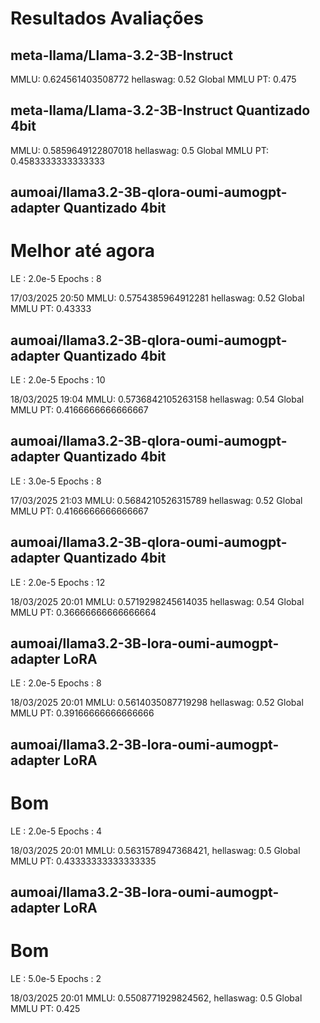 # Resultados Avaliações

## meta-llama/Llama-3.2-3B-Instruct
MMLU: 0.624561403508772
hellaswag: 0.52
Global MMLU PT: 0.475

## meta-llama/Llama-3.2-3B-Instruct  Quantizado 4bit
MMLU: 0.5859649122807018
hellaswag: 0.5
Global MMLU PT: 0.4583333333333333



## aumoai/llama3.2-3B-qlora-oumi-aumogpt-adapter   Quantizado 4bit
# Melhor até agora 
LE : 2.0e-5
Epochs : 8

17/03/2025 20:50
MMLU: 0.5754385964912281
hellaswag: 0.52
Global MMLU PT: 0.43333



## aumoai/llama3.2-3B-qlora-oumi-aumogpt-adapter   Quantizado 4bit
LE : 2.0e-5
Epochs : 10

18/03/2025 19:04
MMLU: 0.5736842105263158
hellaswag: 0.54
Global MMLU PT: 0.4166666666666667



## aumoai/llama3.2-3B-qlora-oumi-aumogpt-adapter   Quantizado 4bit
LE : 3.0e-5
Epochs : 8

17/03/2025 21:03
MMLU: 0.5684210526315789
hellaswag: 0.52
Global MMLU PT: 0.4166666666666667



## aumoai/llama3.2-3B-qlora-oumi-aumogpt-adapter   Quantizado 4bit
LE : 2.0e-5
Epochs : 12

18/03/2025 20:01
MMLU: 0.5719298245614035
hellaswag: 0.54
Global MMLU PT: 0.36666666666666664


## aumoai/llama3.2-3B-lora-oumi-aumogpt-adapter  LoRA
LE : 2.0e-5
Epochs : 8

18/03/2025 20:01
MMLU: 0.5614035087719298
hellaswag: 0.52
Global MMLU PT: 0.39166666666666666

## aumoai/llama3.2-3B-lora-oumi-aumogpt-adapter  LoRA
# Bom
LE : 2.0e-5
Epochs : 4

18/03/2025 20:01
MMLU: 0.5631578947368421,
hellaswag: 0.5
Global MMLU PT: 0.43333333333333335


## aumoai/llama3.2-3B-lora-oumi-aumogpt-adapter  LoRA
# Bom
LE : 5.0e-5
Epochs : 2

18/03/2025 20:01
MMLU: 0.5508771929824562,
hellaswag: 0.5
Global MMLU PT: 0.425


